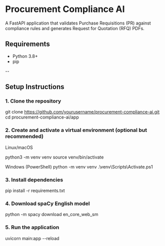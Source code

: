 # Procurement Compliance AI

A FastAPI application that validates Purchase Requisitions (PR) against compliance rules and generates Request for Quotation (RFQ) PDFs.

## Requirements

- Python 3.8+
- pip

--
## Setup Instructions

### 1. Clone the repository


git clone https://github.com/yourusername/procurement-compliance-ai.git
cd procurement-compliance-ai/app

### 2. Create and activate a virtual environment (optional but recommended)

Linux/macOS

python3 -m venv venv
source venv/bin/activate

Windows (PowerShell)
python -m venv venv
.\venv\Scripts\Activate.ps1

### 3. Install dependencies

pip install -r requirements.txt

### 4. Download spaCy English model

python -m spacy download en_core_web_sm

### 5. Run the application
uvicorn main:app --reload


